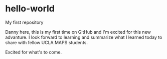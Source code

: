 # hello-world
My first repository

Danny here, this is my first time on GitHub and I'm excited for this new advanture.
I look forward to learning and summarize what I learned today to share with fellow UCLA MAPS students.

Excited for what's to come.
